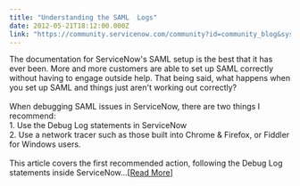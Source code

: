 ```yaml
---
title: "Understanding the SAML  Logs"
date: 2012-05-21T18:12:00.000Z
link: "https://community.servicenow.com/community?id=community_blog&sys_id=599dea69dbd0dbc01dcaf3231f96195f"
---
```

<p>The documentation for ServiceNow's SAML setup is the best that it has ever been. More and more customers are able to set up SAML correctly without having to engage outside help. That being said, what happens when you set up SAML and things just aren't working out correctly?<br /><br />When debugging SAML issues in ServiceNow, there are two things I recommend:<br />1. Use the Debug Log statements in ServiceNow<br />2. Use a network tracer such as those built into Chrome &amp; Firefox, or Fiddler for Windows users.<br /><br />This article covers the first recommended action, following the Debug Log statements inside ServiceNow...[<a href='http://www.john-james-andersen.com/blog/service-now/understanding-servicenow-saml-2-0-logs.html'>Read More</a>]</p>